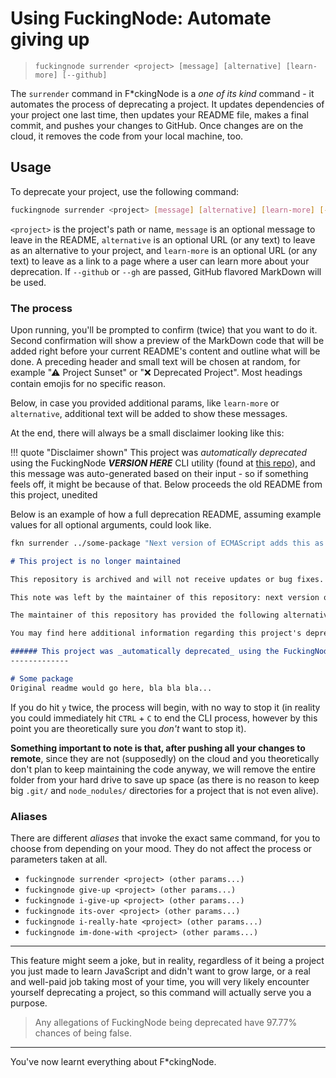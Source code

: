 # Using FuckingNode: Automate giving up

> `fuckingnode surrender <project> [message] [alternative] [learn-more] [--github]`

The `surrender` command in F\*ckingNode is a _one of its kind_ command - it automates the process of deprecating a project. It updates dependencies of your project one last time, then updates your README file, makes a final commit, and pushes your changes to GitHub. Once changes are on the cloud, it removes the code from your local machine, too.

## Usage

To deprecate your project, use the following command:

```bash
fuckingnode surrender <project> [message] [alternative] [learn-more] [--github]
```

`<project>` is the project's path or name, `message` is an optional message to leave in the README, `alternative` is an optional URL (or any text) to leave as an alternative to your project, and `learn-more` is an optional URL (or any text) to leave as a link to a page where a user can learn more about your deprecation. If `--github` or `--gh` are passed, GitHub flavored MarkDown will be used.

### The process

Upon running, you'll be prompted to confirm (twice) that you want to do it. Second confirmation will show a preview of the MarkDown code that will be added right before your current README's content and outline what will be done. A preceding header and small text will be chosen at random, for example "⚠ Project Sunset" or "❌ Deprecated Project". Most headings contain emojis for no specific reason.

Below, in case you provided additional params, like `learn-more` or `alternative`, additional text will be added to show these messages.

At the end, there will always be a small disclaimer looking like this:

!!! quote "Disclaimer shown"
    This project was _automatically deprecated_ using the FuckingNode _**VERSION HERE**_ CLI utility (found at [this repo](https://github.com/FuckingNode/FuckingNode/)), and this message was auto-generated based on their input - so if something feels off, it might be because of that. Below proceeds the old README from this project, unedited

Below is an example of how a full deprecation README, assuming example values for all optional arguments, could look like.

```bash
fkn surrender ../some-package "Next version of ECMAScript adds this as a native JavaScript feature, thus this package is no longer needed." "For browsers that do not support it yet, you can get '@someone/random-feature-polyfill' from npm" "Learn more at https://bsky.app/profile/fknode.bsky.social"
```

```md title="README.md" linenums="1"
# This project is no longer maintained

This repository is archived and will not receive updates or bug fixes.

This note was left by the maintainer of this repository: next version of ecmascript adds this as a native javascript feature, thus this package is no longer needed.

The maintainer of this repository has provided the following alternative: for browsers that do not support it yet, you can get '@someone/random-feature-polyfill' from npm

You may find here additional information regarding this project's deprecation: learn more at https://bsky.app/profile/fknode.bsky.social

###### This project was _automatically deprecated_ using the FuckingNode v3.0.0-rc.3 CLI utility (found at [this repo](https://github.com/FuckingNode/FuckingNode/)), and this message was auto-generated based on their input - so if something feels off, it might be because of that. Below proceeds the old README from this project, unedited
-------------

# Some package
Original readme would go here, bla bla bla...
```

If you do hit `y` twice, the process will begin, with no way to stop it (in reality you could immediately hit `CTRL` + `C` to end the CLI process, however by this point you are theoretically sure you _don't_ want to stop it).

**Something important to note is that, after pushing all your changes to remote**, since they are not (supposedly) on the cloud and you theoretically don't plan to keep maintaining the code anyway, we will remove the entire folder from your hard drive to save up space (as there is no reason to keep big `.git/` and `node_nodules/` directories for a project that is not even alive).

### Aliases

There are different _aliases_ that invoke the exact same command, for you to choose from depending on your mood. They do not affect the process or parameters taken at all.

- `fuckingnode surrender <project> (other params...)`
- `fuckingnode give-up <project> (other params...)`
- `fuckingnode i-give-up <project> (other params...)`
- `fuckingnode its-over <project> (other params...)`
- `fuckingnode i-really-hate <project> (other params...)`
- `fuckingnode im-done-with <project> (other params...)`

---

This feature might seem a joke, but in reality, regardless of it being a project you just made to learn JavaScript and didn't want to grow large, or a real and well-paid job taking most of your time, you will very likely encounter yourself deprecating a project, so this command will actually serve you a purpose.

> Any allegations of FuckingNode being deprecated have 97.77% chances of being false.

---

You've now learnt everything about F\*ckingNode.
